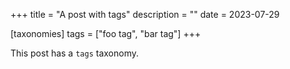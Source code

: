 +++
title = "A post with tags"
description = ""
date = 2023-07-29

[taxonomies]
tags = ["foo tag", "bar tag"]
+++

This post has a `tags` taxonomy.
